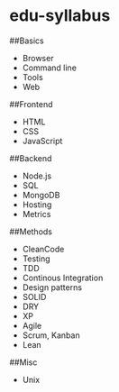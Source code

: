 # edu-syllabus

##Basics
 - Browser
 - Command line
 - Tools
 - Web

##Frontend
 - HTML
 - CSS
 - JavaScript

##Backend
 - Node.js
 - SQL
 - MongoDB
 - Hosting
 - Metrics

##Methods
 - CleanCode
 - Testing
 - TDD
 - Continous Integration
 - Design patterns
 - SOLID
 - DRY
 - XP
 - Agile
 - Scrum, Kanban
 - Lean

##Misc
 - Unix
